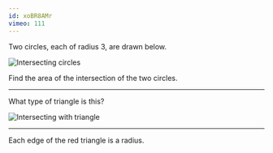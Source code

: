 ```yaml
---
id: xoBR8AMr
vimeo: 111
---
```


Two circles, each of radius $3,$ are drawn below.

![Intersecting circles](/img/learn/trig-27.svg)

Find the area of the intersection of the two circles.

---

What type of triangle is this?

![Intersecting with triangle](/img/learn/trig-28.svg)

---

Each edge of the red triangle is a radius.
